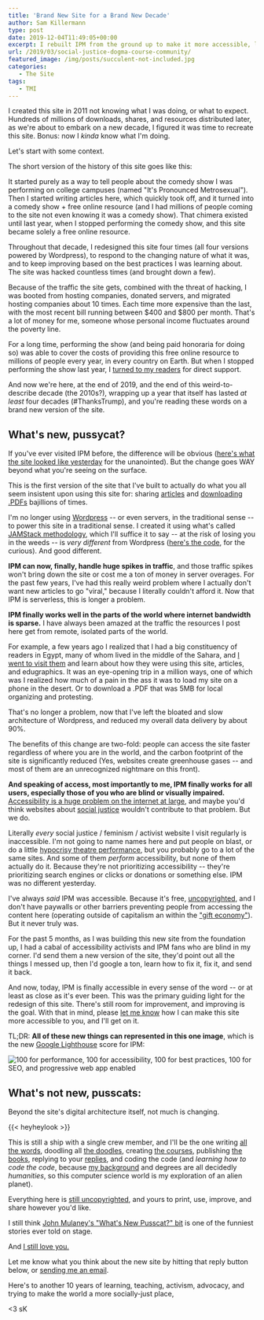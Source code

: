 ```yaml
---
title: 'Brand New Site for a Brand New Decade'
author: Sam Killermann
type: post
date: 2019-12-04T11:49:05+00:00
excerpt: I rebuilt IPM from the ground up to make it more accessible, less resource-intensive, faster, more secure, and future-proof. Here's why and how.
url: /2019/03/social-justice-dogma-course-community/
featured_image: /img/posts/succulent-not-included.jpg
categories: 
   - The Site
tags:
   - TMI
---
```

I created this site in 2011 not knowing what I was doing, or what to expect. Hundreds of millions of downloads, shares, and resources distributed later, as we're about to embark on a new decade, I figured it was time to recreate this site. Bonus: now I _kinda_ know what I'm doing.

Let's start with some context. 

The short version of the history of this site goes like this:

It started purely as a way to tell people about the comedy show I was performing on college campuses (named "It's Pronounced Metrosexual"). Then I started writing articles here, which quickly took off, and it turned into a comedy show + free online resource (and I had millions of people coming to the site not even knowing it was a comedy show). That chimera existed until last year, when I stopped performing the comedy show, and this site became solely a free online resource.

Throughout that decade, I redesigned this site four times (all four versions powered by Wordpress), to respond to the changing nature of what it was, and to keep improving based on the best practices I was learning about. The site was hacked countless times (and brought down a few).

Because of the traffic the site gets, combined with the threat of hacking, I was booted from hosting companies, donated servers, and migrated hosting companies about 10 times. Each time more expensive than the last, with the most recent bill running between $400 and $800 per month. That's a lot of money for me, someone whose personal income fluctuates around the poverty line. 

For a long time, performing the show (and being paid honoraria for doing so) was able to cover the costs of providing this free online resource to millions of people every year, in every country on Earth. But when I stopped performing the show last year, I [turned to my readers](/2018/09/the-state-of-this-site-or-funding-online-work-in-2018-an-infographic/) for direct support.

And now we're here, at the end of 2019, and the end of this weird-to-describe decade (the 2010s?), wrapping up a year that itself has lasted _at least_ four decades (#ThanksTrump), and you're reading these words on a brand new version of the site. 

## What's new, pussycat?

If you've ever visited IPM before, the difference will be obvious ([here's what the site looked like yesterday](https://web.archive.org/web/20191028041633/https://www.itspronouncedmetrosexual.com/) for the unanointed). But the change goes WAY beyond what you're seeing on the surface.

This is the first version of the site that I've built to actually do what you all seem insistent upon using this site for: sharing [articles](/articles/) and [downloading .PDFs](/downloads/) bajillions of times.

I'm no longer using [Wordpress](https://wordpress.org) -- or even servers, in the traditional sense -- to power this site in a traditional sense. I created it using what's called [JAMStack methodology](https://jamstack.org/), which I'll suffice it to say -- at the risk of losing you in the weeds -- is _very different_ from Wordpress ([here's the code](https://github.com/killermann/ipm), for the curious). And good different.

**IPM can now, finally, handle huge spikes in traffic**, and those traffic spikes won't bring down the site or cost me a ton of money in server overages. For the past few years, I've had this really weird problem where I actually don't want new articles to go "viral," because I literally couldn't afford it. Now that IPM is serverless, this is longer a problem.

**IPM finally works well in the parts of the world where internet bandwidth is sparse.** I have always been amazed at the traffic the resources I post here get from remote, isolated parts of the world. 

For example, a few years ago I realized that I had a big constituency of readers in Egypt, many of whom lived in the middle of the Sahara, and [I went to visit them](/2014/04/sam-killermann-in-cairo/) and learn about how they were using this site, articles, and edugraphics. It was an eye-opening trip in a million ways, one of which was I realized how much of a pain in the ass it was to load my site on a phone in the desert. Or to download a .PDF that was 5MB for local organizing and protesting.

That's no longer a problem, now that I've left the bloated and slow architecture of Wordpress, and reduced my overall data delivery by about 90%.

The benefits of this change are two-fold: people can access the site faster regardless of where you are in the world, and the carbon footprint of the site is significantly reduced (Yes, websites create greenhouse gases -- and most of them are an unrecognized nightmare on this front).

**And speaking of access, most importantly to me, IPM finally works for all users, especially those of you who are blind or visually impaired.** [Accessibility is a huge problem on the internet at large](https://www.wired.com/story/web-accessibility-blind-users-dominos/), and maybe you'd think websites about [social justice](/categories/social-justice) wouldn't contribute to that problem. But we do.

Literally _every_ social justice / feminism / activist website I visit regularly is inaccessible. I'm not going to name names here and put people on blast, or do a little [hypocrisy theatre performance](/2019/01/hypocrisy-theatre/), but you probably go to a lot of the same sites. And some of them _perform_ accessibility, but none of them actually do it. Because they're not prioritizing accessibility -- they're prioritizing search engines or clicks or donations or something else. IPM was no different yesterday.

I've always _said_ IPM was accessible. Because it's free, [uncopyrighted](/uncopyright/), and I don't have paywalls or other barriers preventing people from accessing the content here (operating outside of capitalism an within the ["gift economy"](/gift-economy/)). But it never truly was.

For the past 5 months, as I was building this new site from the foundation up, I had a cabal of accessibility activists and IPM fans who are blind in my corner. I'd send them a new version of the site, they'd point out all the things I messed up, then I'd google a ton, learn how to fix it, fix it, and send it back. 

And now, today, IPM is finally accessible in every sense of the word -- or at least as close as it's ever been. This was the primary guiding light for the redesign of this site. There's still room for improvement, and improving is the goal. With that in mind, please [let me know](/contact/) how I can make this site more accessible to you, and I'll get on it.

TL;DR: **All of these new things can represented in this one image**, which is the new [Google Lighthouse](https://developers.google.com/web/tools/lighthouse) score for IPM:

![100 for performance, 100 for accessibility, 100 for best practices, 100 for SEO, and progressive web app enabled](https://i.imgur.com/eKcVSJF.png)

## What's not new, pusscats:

Beyond the site's digital architecture itself, not much is changing.

{{< heyheylook >}}

This is still a ship with a single crew member, and I'll be the one writing [all the words](/articles/), doodling all [the doodles](/edugraphics/), creating [the courses](/courses/), publishing [the books](/books/), replying to your [replies](/reply#source=Brand%20New%20Site%20for%20a%20Brand%20New%20Decade), and coding the code (and _learning how to code the code_, because [my background](/about/about-sam-killermann/) and degrees are all decidedly _humanities_, so this computer science world is my exploration of an alien planet).

Everything here is [still uncopyrighted](/2013/11/uncopyright/), and yours to print, use, improve, and share however you'd like.

I still think [John Mulaney's "What's New Pusscat?" bit](https://www.youtube.com/watch?v=Mw7Gryt-rcc) is one of the funniest stories ever told on stage.

And [I still love you.](/2012/05/5-reasons-im-a-social-justice-all/)

Let me know what you think about the new site by hitting that reply button below, or [sending me an email](/contact/).

Here's to another 10 years of learning, teaching, activism, advocacy, and trying to make the world a more socially-just place,

<3 sK
